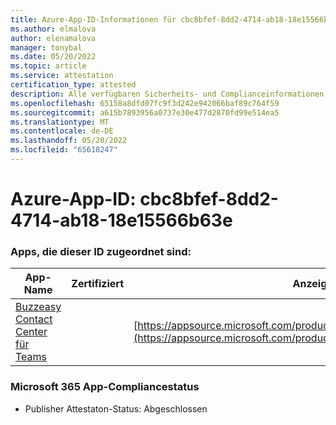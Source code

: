 ```yaml
---
title: Azure-App-ID-Informationen für cbc8bfef-8dd2-4714-ab18-18e15566b63e
ms.author: elmalova
author: elenamalova
manager: tonybal
ms.date: 05/20/2022
ms.topic: article
ms.service: attestation
certification_type: attested
description: Alle verfügbaren Sicherheits- und Complianceinformationen für cbc8bfef-8dd2-4714-ab18-18e15566b63e.
ms.openlocfilehash: 65158a8dfd07fc9f3d242e942066baf89c764f59
ms.sourcegitcommit: a615b7893956a0737e30e477d2870fd99e514ea5
ms.translationtype: MT
ms.contentlocale: de-DE
ms.lasthandoff: 05/20/2022
ms.locfileid: "65618247"
---
```

# <a name="azure-app-id-cbc8bfef-8dd2-4714-ab18-18e15566b63e"></a>Azure-App-ID: cbc8bfef-8dd2-4714-ab18-18e15566b63e


### <a name="apps-associated-with-this-id"></a>Apps, die dieser ID zugeordnet sind:
| **App-Name** | **Zertifiziert** | **Anzeigen in AppSource** |
|--------------|---------------|-----------------------|
| [Buzzeasy Contact Center für Teams](../forward/geomant.buzzeasy_teams_contact_center.md) |  | [https://appsource.microsoft.com/product/office/geomant.buzzeasy_teams_contact_center](https://appsource.microsoft.com/product/office/geomant.buzzeasy_teams_contact_center) |

### <a name="microsoft-365-app-compliance-status"></a>Microsoft 365 App-Compliancestatus
- Publisher Attestaton-Status: Abgeschlossen

